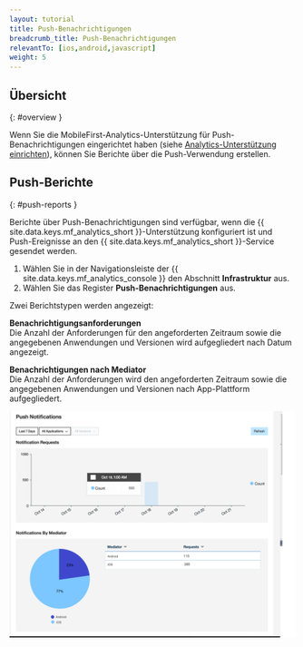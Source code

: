 ```yaml
---
layout: tutorial
title: Push-Benachrichtigungen
breadcrumb_title: Push-Benachrichtigungen
relevantTo: [ios,android,javascript]
weight: 5
---
```

<!-- NLS_CHARSET=UTF-8 -->
## Übersicht
{: #overview }

Wenn Sie die MobileFirst-Analytics-Unterstützung für Push-Benachrichtigungen eingerichtet haben (siehe
[Analytics-Unterstützung einrichten](../../../notifications/analytics/)), können Sie Berichte über die Push-Verwendung erstellen. 

## Push-Berichte
{: #push-reports }

Berichte über Push-Benachrichtigungen sind verfügbar,
wenn die {{ site.data.keys.mf_analytics_short }}-Unterstützung konfiguriert ist und Push-Ereignisse
an den {{ site.data.keys.mf_analytics_short }}-Service gesendet werden. 

1. Wählen Sie in der Navigationsleiste der {{ site.data.keys.mf_analytics_console }} den Abschnitt
**Infrastruktur** aus. 
2. Wählen Sie das Register **Push-Benachrichtigungen** aus. 

Zwei Berichtstypen werden angezeigt: 

**Benachrichtigungsanforderungen**  
Die Anzahl der Anforderungen für den angeforderten Zeitraum sowie die angegebenen Anwendungen und Versionen wird aufgegliedert nach Datum angezeigt. 

**Benachrichtigungen nach Mediator**  
Die Anzahl der Anforderungen wird den angeforderten Zeitraum sowie die angegebenen Anwendungen und Versionen nach App-Plattform aufgegliedert. 

![Berichte über Push-Benachrichtigungen](pushNotifications.png)
